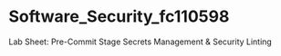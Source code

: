 # Software_Security_fc110598
Lab Sheet: Pre-Commit Stage  Secrets Management &amp; Security Linting
